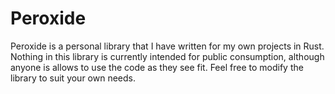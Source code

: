 # Peroxide

Peroxide is a personal library that I have written for my own projects in Rust. Nothing in this library is currently intended for public consumption, although anyone is allows to use the code as they see fit. Feel free to modify the library to suit your own needs.
